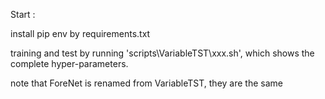 Start :

install pip env by requirements.txt

training and test by running 'scripts\VariableTST\xxx.sh', which shows the complete hyper-parameters.

note that ForeNet is renamed from VariableTST, they are the same
